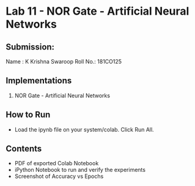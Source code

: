# Lab 11 - NOR Gate -  Artificial Neural Networks

## Submission: 
Name : K Krishna Swaroop
Roll No.: 181CO125

## Implementations
1. NOR Gate - Artificial Neural Networks

## How to Run
- Load the ipynb file on your system/colab. Click Run All.

## Contents
- PDF of exported Colab Notebook
- iPython Notebook to run and verify the experiments
- Screenshot of Accuracy vs Epochs